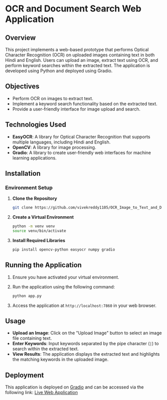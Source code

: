 # OCR and Document Search Web Application

## Overview
This project implements a web-based prototype that performs Optical Character Recognition (OCR) on uploaded images containing text in both Hindi and English. Users can upload an image, extract text using OCR, and perform keyword searches within the extracted text. The application is developed using Python and deployed using Gradio.

## Objectives
- Perform OCR on images to extract text.
- Implement a keyword search functionality based on the extracted text.
- Provide a user-friendly interface for image upload and search.

## Technologies Used

- **EasyOCR**: A library for Optical Character Recognition that supports multiple languages, including Hindi and English.
- **OpenCV**: A library for image processing.
- **Gradio**: A library to create user-friendly web interfaces for machine learning applications.


## Installation

### Environment Setup
1. **Clone the Repository**
   ```bash
   git clone https://github.com/vivekreddy1105/OCR_Image_to_Text_and_Document_Search/tree/88aad01849473ea8db2785a0fcd7cccdb68892e4

   ```

2. **Create a Virtual Environment**
   ```bash
   python -m venv venv
   source venv/bin/activate  
   ```

3. **Install Required Libraries**
   ```bash
   pip install opencv-python easyocr numpy gradio
   ```

## Running the Application
1. Ensure you have activated your virtual environment.
2. Run the application using the following command:
   ```bash
   python app.py
   ```

3. Access the application at `http://localhost:7860` in your web browser.

## Usage
- **Upload an Image**: Click on the "Upload Image" button to select an image file containing text.
- **Enter Keywords**: Input keywords separated by the pipe character (`|`) to search within the extracted text.
- **View Results**: The application displays the extracted text and highlights the matching keywords in the uploaded image.

## Deployment
This application is deployed on [Gradio](https://gradio.app) and can be accessed via the following link:
[Live Web Application]([https://your-gradio-url](https://huggingface.co/spaces/vivekreddy1105/OCR_Image_to_Text_and_Document_Search))
